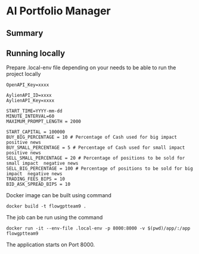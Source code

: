 # AI Portfolio Manager

## Summary


## Running locally

Prepare .local-env file depending on your needs to be able to run the project locally
```
OpenAPI_Key=xxxx

AylienAPI_ID=xxxx
AylienAPI_Key=xxxx

START_TIME=YYYY-mm-dd
MINUTE_INTERVAL=60
MAXIMUM_PROMPT_LENGTH = 2000

START_CAPITAL = 100000
BUY_BIG_PERCENTAGE = 10 # Percentage of Cash used for big impact positive news
BUY_SMALL_PERCENTAGE = 5 # Percentage of Cash used for small impact  positive news
SELL_SMALL_PERCENTAGE = 20 # Percentage of positions to be sold for small impact  negative news
SELL_BIG_PERCENTAGE = 100 # Percentage of positions to be sold for big impact  negative news
TRADING_FEES_BIPS = 10 
BID_ASK_SPREAD_BIPS = 10 
```

Docker image can be built using command
```
docker build -t flowgptteam9 .
```

The job can be run using the command
```
docker run -it --env-file .local-env -p 8000:8000 -v $(pwd)/app/:/app flowgptteam9
```
The application starts on Port 8000.
